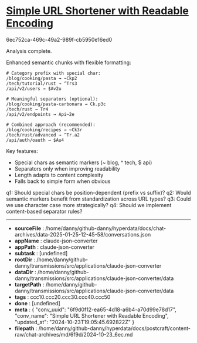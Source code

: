 # [Simple URL Shortener with Readable Encoding](https://claude.ai/chat/6f9d0f12-ea65-4d18-a6b4-a70d99e78d17)

6ec752ca-469c-49a2-989f-cb5950e16ed0

 Analysis complete.

Enhanced semantic chunks with flexible formatting:

```
# Category prefix with special char:
/blog/cooking/pasta → ~Ckp2
/tech/tutorial/rust → ^Trs3
/api/v2/users → $Av2u

# Meaningful separators (optional):
/blog/cooking/pasta-carbonara → Ck.p3c
/tech/rust → Tr4
/api/v2/endpoints → Api~2e

# Combined approach (recommended):
/blog/cooking/recipes → ~Ck3r
/tech/rust/advanced → ^Tr.a2
/api/auth/oauth → $Au4
```

Key features:
- Special chars as semantic markers (~ blog, ^ tech, $ api)
- Separators only when improving readability
- Length adapts to content complexity
- Falls back to simple form when obvious

q1: Should special chars be position-dependent (prefix vs suffix)?
q2: Would semantic markers benefit from standardization across URL types?
q3: Could we use character case more strategically?
q4: Should we implement content-based separator rules?

---

* **sourceFile** : /home/danny/github-danny/hyperdata/docs/chat-archives/data-2025-01-25-12-45-58/conversations.json
* **appName** : claude-json-converter
* **appPath** : claude-json-converter
* **subtask** : [undefined]
* **rootDir** : /home/danny/github-danny/transmissions/src/applications/claude-json-converter
* **dataDir** : /home/danny/github-danny/transmissions/src/applications/claude-json-converter/data
* **targetPath** : /home/danny/github-danny/transmissions/src/applications/claude-json-converter/data
* **tags** : ccc10.ccc20.ccc30.ccc40.ccc50
* **done** : [undefined]
* **meta** : {
  "conv_uuid": "6f9d0f12-ea65-4d18-a6b4-a70d99e78d17",
  "conv_name": "Simple URL Shortener with Readable Encoding",
  "updated_at": "2024-10-23T19:05:45.692822Z"
}
* **filepath** : /home/danny/github-danny/hyperdata/docs/postcraft/content-raw/chat-archives/md/6f9d/2024-10-23_6ec.md